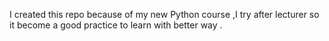I created this repo because of my new Python course ,I try after lecturer so it become a good practice to learn with better way .
